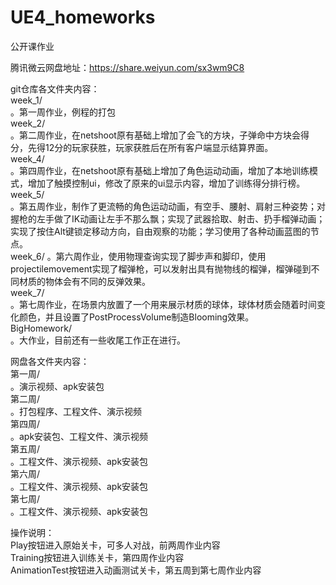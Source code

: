 # UE4_homeworks
公开课作业

腾讯微云网盘地址：https://share.weiyun.com/sx3wm9C8

git仓库各文件夹内容：  
week_1/  
。第一周作业，例程的打包  
week_2/  
。第二周作业，在netshoot原有基础上增加了会飞的方块，子弹命中方块会得分，先得12分的玩家获胜，玩家获胜后在所有客户端显示结算界面。  
week_4/  
。第四周作业，在netshoot原有基础上增加了角色运动动画，增加了本地训练模式，增加了触摸控制ui，修改了原来的ui显示内容，增加了训练得分排行榜。  
week_5/  
。第五周作业，制作了更流畅的角色运动动画，有空手、腰射、肩射三种姿势；对握枪的左手做了IK动画让左手不那么飘；实现了武器拾取、射击、扔手榴弹动画；实现了按住Alt键锁定移动方向，自由观察的功能；学习使用了各种动画蓝图的节点。   
week_6/
。第六周作业，使用物理查询实现了脚步声和脚印，使用projectilemovement实现了榴弹枪，可以发射出具有抛物线的榴弹，榴弹碰到不同材质的物体会有不同的反弹效果。  
week_7/  
。第七周作业，在场景内放置了一个用来展示材质的球体，球体材质会随着时间变化颜色，并且设置了PostProcessVolume制造Blooming效果。  
BigHomework/  
。大作业，目前还有一些收尾工作正在进行。
  
网盘各文件夹内容：    
第一周/    
。演示视频、apk安装包  
第二周/  
。打包程序、工程文件、演示视频  
第四周/  
。apk安装包、工程文件、演示视频  
第五周/  
。工程文件、演示视频、apk安装包  
第六周/  
。工程文件、演示视频、apk安装包  
第七周/  
。工程文件、演示视频、apk安装包  
  
操作说明：  
Play按钮进入原始关卡，可多人对战，前两周作业内容  
Training按钮进入训练关卡，第四周作业内容  
AnimationTest按钮进入动画测试关卡，第五周到第七周作业内容  